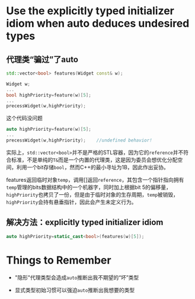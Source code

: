 # Use the explicitly typed initializer idiom when auto deduces undesired types

## 代理类“骗过”了auto

```cpp
std::vector<bool> features(Widget const& w);

Widget w;
...
bool highPriority=feature(w)[5];
...
precessWidget(w,highPriority);
```

这个代码没问题

```cpp
auto highPriority=feature(w)[5];
...
precessWidget(w,highPriority);    //undefined behavior!
```

实际上，`std::vector<bool>`并不是严格的STL容器，因为它的`reference`并不符合标准，不是单纯的`T&`而是一个内置的代理类，这是因为委员会想优化分配空间，利用一个bit存储`bool`，然而C++的最小寻址为1B，因此作出妥协。

features返回临时对象`temp`，调用[]返回`reference`，其包含一个指针指向拥有`temp`管理的bits数据结构中的一个机器字，同时加上根据bit 5的偏移量，`highPriority`也拷贝了一份，但是由于临时对象的生存周期，`temp`被销毁，`highPriority`会持有悬垂指针，因此会产生未定义行为。

## 解决方法：explicitly typed initializer idiom

```cpp
auto highPriority=static_cast<bool>(features(w)[5]);
```

# Things to Remember

* "隐形"代理类型会造成`auto`推断出我不期望的“坏”类型

* 显式类型初始习惯可以强迫`auto`推断出我想要的类型
